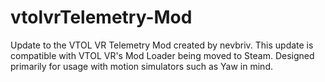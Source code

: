 # vtolvrTelemetry-Mod
Update to the VTOL VR Telemetry Mod created by nevbriv. This update is compatible with VTOL VR's Mod Loader being moved to Steam. Designed primarily for usage with motion simulators such as Yaw in mind.

